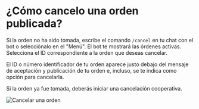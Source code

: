 # ¿Cómo cancelo una orden publicada?

Si la orden no ha sido tomada, escribe el comando `/cancel` en tu chat con el bot o selecciónalo en el "Menú". El bot te mostrará las órdenes activas. Selecciona el ID correspondiente a la orden que deseas cancelar.

El ID o número identificador de tu orden aparece justo debajo del mensaje de aceptación y publicación de tu orden e, incluso, se te indica como opción para cancelarla.

Si la orden ya fue tomada, deberás iniciar una cancelación cooperativa.

![Cancelar una orden](./assets/images/cancel-order.gif)